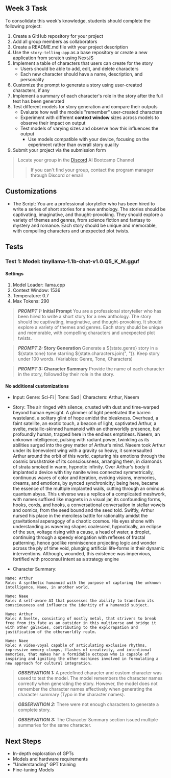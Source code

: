 ## Week 3 Task

To consolidate this week's knowledge, students should complete the following project:

1. Create a GitHub repository for your project
2. Add all group members as collaborators
3. Create a README.md file with your project description
4. Use the `story-telling-app` as a base repository or create a new application from scratch using NextJS
5. Implement a table of characters that users can create for the story
   - Users should be able to add, edit, and delete characters
   - Each new character should have a name, description, and personality
6. Customize the prompt to generate a story using user-created characters, if any
7. Implement a summary of each character's role in the story after the full text has been generated
8. Test different models for story generation and compare their outputs
   - Evaluate how well the models "remember" user-created characters
   - Experiment with different **context window** sizes across models to observe their impact on output
   - Test models of varying sizes and observe how this influences the output
     - Use models compatible with your device, focusing on the experiment rather than overall story quality
9. Submit your project via the submission form

> Locate your group in the [Discord](https://discord.gg/encodeclub) AI Bootcamp Channel
>
> > If you can't find your group, contact the program manager through Discord or email
## Customizations
- The Script: You are a professional storyteller who has been hired to write a series of short stories for a new anthology. 
        The stories should be captivating, imaginative, and thought-provoking. 
        They should explore a variety of themes and genres, from science fiction and fantasy to mystery and romance. 
        Each story should be unique and memorable, with compelling characters and unexpected plot twists.

## Tests

### Test 1: Model: tinyllama-1.1b-chat-v1.0.Q5_K_M.gguf 
#### Settings
1. Model Loader: llama.cpp
2. Context Window: 1536
3. Temperature: 0.7
4. Max Tokens: 290

> **_PROMPT 1:_ Initial Prompt** You are a professional storyteller who has been hired to write a short story for a new anthology. The story should be captivating, imaginative, and thought-provoking. It should explore a variety of themes and genres. Each story should be unique and memorable, with compelling characters and unexpected plot twists.

> **_PROMPT 2:_ Story Generation** Generate a ${state.genre} story in a ${state.tone} tone starring ${state.characters.join(", ")}. Keep story under 100 words. (Variables: Genre, Tone, Characters)

> **_PROMPT 3:_ Character Summary** Provide the name of each character in the story, followed by their role in the story.

#### No additional customizations 

- Input: Genre: Sci-Fi | Tone: Sad | Characters: Arthur, Naeem

- Story: The air ringed with silence, crusted with dust and time-warped beyond human eyesight. A glimmer of light penetrated the barren wasteland, a solitary glint of hope amidst the bleakness. Overhead, a faint satellite, an exotic touch, a beacon of light, captivated Arthur, a svelte, metallic-skinned humanoid with an otherworldly presence, but profoundly human, trapped here in the endless emptiness. Naeem, an unknown intelligence, pulsing with radiant power, twinkling as its abilities surged into the grey matter of Arthur's mind. Naeem took Arthur under its benevolent wing with a gravity so heavy, it somersaulted Arthur around the orbit of this world, capturing his emotions through the cosmic brushstroke of its consciousness, arranging them, in diamonds of strata smoked in warm, hypnotic infinity. Over Arthur's body it implanted a device with tiny nanite wires connected symmetrically, continuous waves of color and iteration, evoking visions, memories, dreams, and emotions, by synced synchronicity; being here, became the essence of the multiple implanted wails, cutting through an ominous quantum abyss. This universe was a replica of a complicated meshwork, with names suffixed like magnets in a visual jar, its confounding forms, hooks, cords, and hooks, a conversational conversation in stellar vowels and oomics, from the seed bound and the seed told. Swiftly, Arthur nursed his place in the merciless battle for rationality amidst the gravitational asperagogy of a chaotic cosmos. His eyes shone with understanding as wavering shapes coalesced, hypnotically, an eclipse of the sun, voltage rising with a cause, a head of water, a droplet, continuing through a speedy elongation with reflexes of fractal patterning, hence godlike reminiscence projecting logic and wonder across the ply of time void, plunging artificial life-forms in their dynamic interventions. Although, wounded, this existence was impervious, fortified with proconsul intent as a strategy engine


- Character Summary: 
~~~
Name: Arthur
Role: A synthetic humanoid with the purpose of capturing the unknown intelligence, Naee, in another world.

Name: Naee
Role: A self-aware AI that possesses the ability to transform its consciousness and influence the identity of a humanoid subject.

Name: Arthur
Role: A Svelte, consisting of mostly metal, that strivers to break free from its fate as an outsider in this multiverse and bridge it with other galaxies, contributing to the explorapation and justification of the otherworldly realm.

Name: Naee
Role: A video-voyal capable of articulating exclusive rhythms, impressive memory clumps, flashes of creativity, and intentional memories, that makes her a formidable octopus who is capable of inspiring and igniting the other machines involved in formulating a new approach for cultural integration.
~~~

> **_OBSERVATION 1:_** A predefined character and custom character was useed to test the model. The model remembers the character names correctly when generating the story. However, the model does not remember the character names effectively when generating the character summary (Typo in the character names).

> **_OBSERVATION 2:_** There were not enough characters to generate a complete story. 

> **_OBSERVATION 3:_** The Character Summary section issued multiple summaries for the same character.



## Next Steps

- In-depth exploration of GPTs
- Models and hardware requirements
- "Understanding" GPT training
- Fine-tuning Models